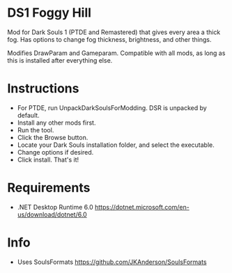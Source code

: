 # DS1 Foggy Hill
Mod for Dark Souls 1 (PTDE and Remastered) that gives every area a thick fog.
Has options to change fog thickness, brightness, and other things.

Modifies DrawParam and Gameparam.
Compatible with all mods, as long as this is installed after everything else.

# Instructions
* For PTDE, run UnpackDarkSoulsForModding. DSR is unpacked by default.
* Install any other mods first.
* Run the tool.
* Click the Browse button.
* Locate your Dark Souls installation folder, and select the executable.
* Change options if desired.
* Click install. That's it!

# Requirements
* .NET Desktop Runtime 6.0 https://dotnet.microsoft.com/en-us/download/dotnet/6.0

# Info
* Uses SoulsFormats https://github.com/JKAnderson/SoulsFormats